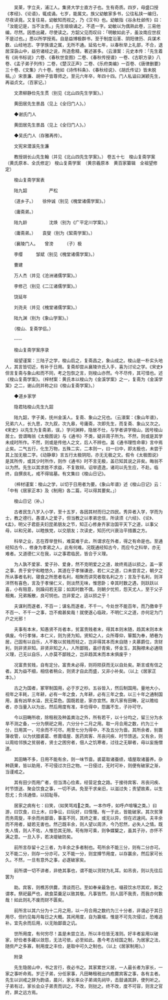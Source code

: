 <!-- { "loadSidebar": true } -->
　　吴莱，字立夫，浦江人。集贤大学士直方子也。生有奇质。四岁，母盛口授《孝经》、《论语》，辄成诵。七岁，能属文。族父幼敏家多书，公往私挟一编归，尽夜读竟。又复往易，幼敏知而视之，乃《汉书》也。幼敏指《谷永杜邺传》曰：「汝能记是，当不汝责。」先生琅琅诵之，不遗一字。幼敏以为偶熟此卷，三易他编，尽然。因悉出藏，尽使读之。方韶父见而叹曰：「明敏如此子，虽汝南应世叔不是过也。」悉以所学授焉。自是益博极群书，至于制度沿革、阴阳律历、兵谋术数、山经地志、字学族谱之属，无所不通。延佑七年，以春秋举上礼部，不合，退居深袅山中，益穷诸经之说，所造愈精，著述甚多。（云濠案：元史本传：「先生着有《尚书标说》六卷、《春秋世变图》二卷、《春秋传授谱》一卷、《古职方录》八卷、《孟子弟子列传》二卷，《楚汉正声》二卷、《乐府类编》一百卷、《唐律删要》三十卷、《文集》六十卷。他如《诗传科条》、《春秋经说》、《胡氏传证》皆未脱稿。」）宋景濂、胡仲子皆尊师之。至元六年卒，年四十四。门人私谥曰渊颖先生，再谥贞文。（百家记。）

　　文肃柳静俭先生贯（别见《北山四先生学案》。）

　　黄田居先生景昌（见上《全归门人》。）

　　◆谢氏门人

　　黄田居先生景昌（见上《全归门人》。）

　　◆吴氏门人（存雅再传）。

　　文宪宋潜溪先生濂

　　教授胡长山先生翰（并见《北山四先生学案》。）
 卷五十七　梭山复斋学案（黄氏原本、全氏修定）
梭山复斋学案　（黄宗羲原本　黄百家纂辑　全祖望修定）

　　梭山复斋学案表

　　陆九韶　　　　　严松

　　（道乡子。）　　徐仲诚（别见《槐堂诸儒学案》。）

　　（庸斋弟。）

　　陆九龄　　　　　沈焕（别为《广平定川学案》。）

　　（庸斋弟。）　　袁燮（别为《絜斋学案》。）

　　（襄陵门人。　　曾滂　　　（子）极

　　李缨　　　邹斌（别见《槐堂诸儒学案》。）

　　曹建

　　万人杰（并见《沧洲诸儒学案》。）

　　李修己（别见《二江诸儒学案》。）

　　饶延年

　　刘尧夫（并见《槐堂诸儒学案》。）

　　陆九渊（别为《象山学案》。）

　　（梭山、复斋学侣。）

　　----

　　梭山复斋学案序录

　　祖望谨案：三陆子之学，梭山启之，复斋昌之，象山成之。梭山是一朴实头地人，其言皆切近，有补于日用。复斋却尝从襄陵许氏入手，喜为讨论之学。《宋史》但言复斋与象山和而不同，考之包恢之言，则梭山亦然。今不尽传，其可惜也。述《梭山复斋学案》。（梓材案：黄氏本以梭山为《金溪学案》之一，复斋为《金溪学案》之二，谢山则并称之曰《梭山复斋学案》。）

　　◆道乡家学

　　隐君陆梭山先生九韶

　　陆九韶，字子美，抚州金溪人。复斋、象山之兄也。（云濠案：《象山年谱》，兄弟六人，长九思，次九叙，次九皋，号庸斋，次即先生，而复斋、象山又次之。《宋史》以先生为复斋弟，误。）学问渊粹，隐居不仕，与学者讲学梭山，因号梭山居士。尝谓晦翁《太极图说》与《通书》不类，疑非周子所为。不然，则或是其学未成时所作。不然，则或是传他人之文，后人不辨也。盖《通书理性命章》言中焉止矣。二气五行，化生万物，五殊二实，二本则一，曰一曰中，即太极也，未尝于其上加无极二字。《动静章》言五行太极阴阳，亦无无极之文。假令《太极图说》是其所传，或其少时所作，则作《通书》时不言无极，盖已知其说之非矣。晦翁不以为然。先生以其求胜不求益，不复致辩。诏举遗逸，诸司以先生应，不赴。临终，自撰丧礼，戒不得铭墓。有文集曰《梭山日记》。

　　（梓材谨案：梭山之学，以切于日用者为要。《象山年谱》述《梭山日记》云：「中有《居家正本》及《制用》各二篇，可以得其要矣。」）

　　梭山日记（补。）

　　古者民生八岁入小学，至十五岁，各因其材而归之四民。秀异者入学，学而为士，教之德行。愚谓人之爱子，但当教之以孝弟忠信，所读须《六经》、《论》、《孟》，明父子君臣夫妇昆弟朋友之节，知正心修身齐家治国平天下之道，以事父母，以和兄弟，以睦族党，以交朋友；次读史，知历代兴衰治平措置之方。

　　科举之业，志在荐举登科，难莫难于此，所谓求在外者，得之有命是也。至通经知古今、，修身为孝弟之人，此有何难。况既通经知古今，而应今之科举，亦无难者。又道德仁义在我，以之事君临民，皆合于义理。

　　为人孰不爱家、爱子孙、爱身，然不克明爱之之道，故终焉适以损之。盖一家之事，贵于安宁和睦悠久，其道在于孝悌谦逊，若仁义之道，口未尝言之，朝夕之所从事者名利，寝食之所思者名利，相聚而讲究者取名利之方；言及于名利，则洋洋然有喜色，言及于孝悌仁义，则淡然无味，惟思卧；幸其时数之遇，则跃跃以喜，小有阻意，则躁闷若无容；如其时数不偶，则朝夕忧煎，怨天尤人，至于父子相夷，兄弟叛散，良可悯也。岂非爱之，适以损之乎！

　　夫谋利而遂者，不百一；谋名而遂者，不千一。今处世不能百年，而乃徼幸于不百一、不千一之事，岂不痴甚矣哉！就使遂心临政，不明仁义之道，亦何足为门户之光邪！

　　夫事有本末，知愚贤不肖者本，贫富贵贱者末，得其本则末随，趋其末则本末俱废。今行孝悌，本仁义，则为贤为知。贤知之人，众所尊仰，箪瓢为奉，陋巷为居，己固有以自乐，人不敢以贫贱而轻之，岂非得其本而末自随﹖夫慕爵位，贪财利，则非贤非知。非贤非知之人，人所鄙贱，虽纡青紫，怀金玉，其胸襟未必通晓义理，己无以自乐，人亦莫不鄙贱之，岂非趋其末而本末俱废乎﹖

　　况富贵贫贱，自有定分。富贵未必得，则将陨获而无以自处矣。斯言或有信之者。其为益不细，相信者稍众，则贤才自此而盛，又非小补矣。（以上《居家正本》。）

　　古之为国者，冢宰制国用，必于岁之杪。五谷皆入，然后制国用。量地大小，视年之丰耗，三年耕，必有一年之食，九年耕，必有三年之食。以三十年之通制国用，虽有凶旱水溢，民无菜色。国既若是，家亦宜然。故凡家有田畴，足以赡给者，亦当量入以为出，然后用度有准，丰俭得中，怨讟不生，子孙可守。

　　今以田畴所收，除租税及种盖粪治之外，所有若干，以十分均之，留三分为水旱不测之备，一分为祭祀之用，六分分十二月之用。取一月合用之数，约为三十分，日用其一，可余而不可尽。用至七分为得中，不及五分为啬。其所余者，别置簿收管，以为伏腊裘葛、修葺墙屋、医药宾客、吊丧问疾、时节馈送。又有余，则以周给邻族之贫弱者，贤士之困穷者，佃人之饥寒者，过往之无聊者，毋以妄施僧道。

　　其田畴不多，日用不能有余，则一味节啬。裘葛取诸蚕绩，墙屋取诸蓄养。杂种蔬果，皆以助用，不可侵过次日之物。一日侵过，无时可补，则便有破家之渐，当谨戒之。

　　其有田少而用广者，但当清心俭素，经营足食之路。于接待宾客、吊丧问疾、时节馈送、聚会饮食之事，一切不讲。免至干求亲旧，以滋过失；责望故素，以生怨尤；负讳通借，以招耻辱。

　　居家之病有七：曰笑，（如笑骂戏之类。一本作呼，如呼卢喧嚷之类。）曰游，曰饮食，曰土木，曰争讼，曰玩好，曰惰慢。有一于此，皆能破家。其次贫薄而务周旋，丰余而尚鄙啬，事虽不同，其终之害，或无以异，但在迟速间。夫丰余而不用者，疑若无害也。然己既丰余，则人望以周济，今乃恝然，必失人之情。既失人情，则人不佑，人惟恐其无隙。苟有隙可乘，则争媒櫱之，虽其子孙，亦怀不满之意。一旦入手，若决堤破防矣。

　　前所言存留十之三者，为丰余之多者制也。苟所余不能三分，则有二分亦可。又不能二分，则存一分亦可。又不能一分，则宜撙节用度，以存赢余，然后家可长久。不然，一旦有意外之事，必遂破家矣。

　　前所谓一切不讲者，非绝其事也，谓不能以货财为礼耳。如吊丧，则以先往后罢为

　　助。宾客，则樵苏供爨，清谈而已。至如奉亲最急也，啜菽饮水尽其欢，斯之谓孝。祭祀最严也，疏食菜羹足以致其敬。凡事皆然，则人固不我责，而我亦何歉哉！如此则礼不废而财不匮矣。

　　前所言以其六分为十二月之用，以一月合用之数约为三十分者，非谓必于其日用尽，但约见每月每日之大概。其闲用度，自为赢缩，惟是不可先次侵过，恐难追补。宜先余而后用，以无贻鄙啬之讥。

　　世所用度，有何穷尽！盖是未尝立法，所以丰俭皆无准则。好丰者妄用以破家，好俭者多藏以敛怨，无法可依，必至如此。愚今考古经国之制，为居家之法，随赀产之多寡，制用度之丰俭，是取中可久之制也。（以上《居家制用》。）

　　附录

　　先生隐居山中，书之言行，夜必书之。其家累世义居，一人最长者为家长，一家之事听命焉。岁迁子弟，分任家事，凡田畴租税出内庖爨宾客之事，各有主者。先生以训戒之辞为韵语，晨兴，家长率众子弟谒先祠毕，击鼓诵其辞，使列听之。子弟有过，家长会众子弟责而训之。不改，则挞之。终不改，度不可容，则言之官府，屏之远方焉。

